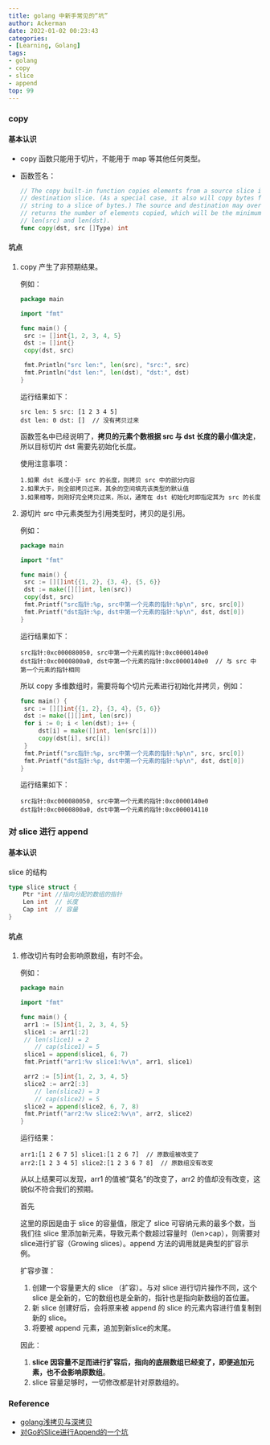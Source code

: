 ```yaml
---
title: golang 中新手常见的“坑”
author: Ackerman
date: 2022-01-02 00:23:43
categories:
- [Learning, Golang]
tags:
- golang
- copy
- slice
- append
top: 99
---
```


### copy

#### 基本认识

- copy 函数只能用于切片，不能用于 map 等其他任何类型。

- 函数签名：

  ```go
  // The copy built-in function copies elements from a source slice into a
  // destination slice. (As a special case, it also will copy bytes from a
  // string to a slice of bytes.) The source and destination may overlap. Copy
  // returns the number of elements copied, which will be the minimum of
  // len(src) and len(dst).
  func copy(dst, src []Type) int
  ```

<!-- more -->

#### 坑点

1. copy 产生了非预期结果。

   例如：

   ```go
   package main
   
   import "fmt"
   
   func main() {
   	src := []int{1, 2, 3, 4, 5}
   	dst := []int{}
   	copy(dst, src)
   
   	fmt.Println("src len:", len(src), "src:", src)
   	fmt.Println("dst len:", len(dst), "dst:", dst)
   }
   ```
   
   运行结果如下：

   ```shell
   src len: 5 src: [1 2 3 4 5]
   dst len: 0 dst: []  // 没有拷贝过来
   ```
   
   函数签名中已经说明了，**拷贝的元素个数根据 src 与 dst 长度的最小值决定**，所以目标切片 dst 需要先初始化长度。

   使用注意事项：

   ```shell
   1.如果 dst 长度小于 src 的长度，则拷贝 src 中的部分内容
   2.如果大于，则全部拷贝过来，其余的空间填充该类型的默认值
   3.如果相等，则刚好完全拷贝过来，所以，通常在 dst 初始化时即指定其为 src 的长度
   ```
   
2. 源切片 src 中元素类型为引用类型时，拷贝的是引用。

   例如：

   ```go
   package main
   
   import "fmt"
   
   func main() {
   	src := [][]int{{1, 2}, {3, 4}, {5, 6}}
   	dst := make([][]int, len(src))
   	copy(dst, src)
   	fmt.Printf("src指针:%p, src中第一个元素的指针:%p\n", src, src[0])
   	fmt.Printf("dst指针:%p, dst中第一个元素的指针:%p\n", dst, dst[0])
   }
   ```

   运行结果如下：

   ```shell
   src指针:0xc000080050, src中第一个元素的指针:0xc0000140e0
   dst指针:0xc0000800a0, dst中第一个元素的指针:0xc0000140e0  // 与 src 中第一个元素的指针相同
   ```

   所以 copy 多维数组时，需要将每个切片元素进行初始化并拷贝，例如：

   ```go
   func main() {
   	src := [][]int{{1, 2}, {3, 4}, {5, 6}}
   	dst := make([][]int, len(src))
   	for i := 0; i < len(dst); i++ {
   		dst[i] = make([]int, len(src[i]))
   		copy(dst[i], src[i])
   	}
   	fmt.Printf("src指针:%p, src中第一个元素的指针:%p\n", src, src[0])
   	fmt.Printf("dst指针:%p, dst中第一个元素的指针:%p\n", dst, dst[0])
   }
   ```

   运行结果如下：

   ```shell
   src指针:0xc000080050, src中第一个元素的指针:0xc0000140e0
   dst指针:0xc0000800a0, dst中第一个元素的指针:0xc000014110
   ```



### 对 slice 进行 append

#### 基本认识

slice 的结构

```go
type slice struct {
	Ptr *int //指向分配的数组的指针
	Len int  // 长度
	Cap int  // 容量
}
```

#### 坑点

1. 修改切片有时会影响原数组，有时不会。

   例如：

   ```go
   package main
   
   import "fmt"
   
   func main() {
   	arr1 := [5]int{1, 2, 3, 4, 5}
   	slice1 := arr1[:2]
   	// len(slice1) = 2
       // cap(slice1) = 5
   	slice1 = append(slice1, 6, 7)
   	fmt.Printf("arr1:%v slice1:%v\n", arr1, slice1)
   
   	arr2 := [5]int{1, 2, 3, 4, 5}
   	slice2 := arr2[:3]
       // len(slice2) = 3
       // cap(slice2) = 5
   	slice2 = append(slice2, 6, 7, 8)
   	fmt.Printf("arr2:%v slice2:%v\n", arr2, slice2)
   }
   ```
   
   运行结果：
   
   ```shell
   arr1:[1 2 6 7 5] slice1:[1 2 6 7]  // 原数组被改变了
   arr2:[1 2 3 4 5] slice2:[1 2 3 6 7 8]  // 原数组没有改变
   ```

   从以上结果可以发现，arr1 的值被“莫名”的改变了，arr2 的值却没有改变，这貌似不符合我们的预期。

   首先
   
   这里的原因是由于 slice 的容量值，限定了 slice 可容纳元素的最多个数，当我们往 slice 里添加新元素，导致元素个数超过容量时（len>cap），则需要对slice进行扩容（Growing slices）。append 方法的调用就是典型的扩容示例。

   扩容步骤：

   1. 创建一个容量更大的 slice （扩容）。与对 slice 进行切片操作不同，这个 slice 是全新的，它的数组也是全新的，指针也是指向新数组的首位置。
   2. 新 slice 创建好后，会将原来被 append 的 slice 的元素内容进行值复制到新的 slice。
   3. 将要被 append 元素，追加到新slice的末尾。
   
   因此：
   
   1. **slice 因容量不足而进行扩容后，指向的底层数组已经变了，即便追加元素，也不会影响原数组**。
   2. slice 容量足够时，一切修改都是针对原数组的。



### Reference

- [golang浅拷贝与深拷贝](https://juejin.cn/post/7025245076867514381)
- [对Go的Slice进行Append的一个坑](http://sharecore.net/post/%E5%AF%B9go%E7%9A%84slice%E8%BF%9B%E8%A1%8Cappend%E7%9A%84%E4%B8%80%E4%B8%AA%E5%9D%91/)
